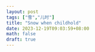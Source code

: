 ```yaml
---
layout: post
tags: ["雪","儿时"]
title: "Snow when childhold"
date: 2023-12-19T09:03:59+08:00
math: false
draft: true
---
```


